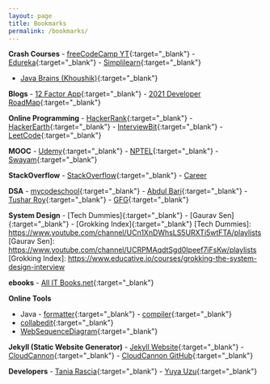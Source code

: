 ```yaml
---
layout: page
title: Bookmarks
permalink: /bookmarks/
---
```


**Crash Courses** - [freeCodeCamp YT]{:target="_blank"} - [Edureka]{:target="_blank"} - [Simplilearn]{:target="_blank"}
- [Java Brains (Khoushik)](https://www.youtube.com/user/koushks/playlists){:target="_blank"}

[freeCodeCamp YT]: https://www.youtube.com/c/Freecodecamp/videos
[Edureka]: https://www.youtube.com/user/edurekaIN/playlists
[Simplilearn]: https://www.youtube.com/c/SimplilearnOfficial/videos

**Blogs** - [12 Factor App]{:target="_blank"} - [2021 Developer RoadMap]{:target="_blank"}

[12 Factor App]: https://12factor.net
[2021 Developer RoadMap]: https://javarevisited.blogspot.com/2019/10/the-java-developer-roadmap.html

**Online Programming** - [HackerRank]{:target="_blank"} - [HackerEarth]{:target="_blank"} - [InterviewBit]{:target="_blank"} - [LeetCode]{:target="_blank"}

[HackerRank]: https://www.hackerrank.com/jobs/search
[HackerEarth]: https://www.hackerearth.com/challenges/hiring
[InterviewBit]: https://interviewbit.com
[LeetCode]: https://leetcode.com/contest

**MOOC** - [Udemy]{:target="_blank"} - [NPTEL]{:target="_blank"} - [Swayam]{:target="_blank"}

[Udemy]: https://www.udemy.com/home/my-courses/collections
[NPTEL]: https://nptel.ac.in/
[Swayam]: https://swayam.gov.in/mycourses

**StackOverflow** - [StackOverflow](https://stackoverflow.com){:target="_blank"} - [Career](../career)

**DSA** - [mycodeschool]{:target="_blank"} - [Abdul Bari]{:target="_blank"} - [Tushar Roy]{:target="_blank"} - [GFG]{:target="_blank"}

[mycodeschool]: https://www.youtube.com/user/mycodeschool/playlists
[Abdul Bari]: https://www.youtube.com/channel/UCZCFT11CWBi3MHNlGf019nw/playlists
[Tushar Roy]: https://www.youtube.com/user/tusharroy2525/playlists
[GFG]: https://www.youtube.com/channel/UC0RhatS1pyxInC00YKjjBqQ/playlists

**System Design** - [Tech Dummies]{:target="_blank"} - [Gaurav Sen]{:target="_blank"} - [Grokking Index]{:target="_blank"}
[Tech Dummies]: https://www.youtube.com/channel/UCn1XnDWhsLS5URXTi5wtFTA/playlists
[Gaurav Sen]: https://www.youtube.com/channel/UCRPMAqdtSgd0Ipeef7iFsKw/playlists
[Grokking Index]: https://www.educative.io/courses/grokking-the-system-design-interview

**ebooks** - [All IT Books.net](https://allitbooks.net/){:target="_blank"}

**Online Tools**
- Java - [formatter](https://www.tutorialspoint.com/online_java_formatter.htm){:target="_blank"} - [compiler](https://www.tutorialspoint.com/compile_java_online.php){:target="_blank"}
- [collabedit](http://collabedit.com/){:target="_blank"}
- [WebSequenceDiagram](https://www.websequencediagrams.com/){:target="_blank"}

**Jekyll (Static Website Generator)** - [Jekyll Website](https://jekyllrb.com/docs/){:target="_blank"} - [CloudCannon](https://orange-ape.cloudvent.net/){:target="_blank"} - [CloudCannon GitHub](https://github.com/CloudCannon/base-jekyll-template){:target="_blank"}

**Developers** - [Tania Rascia](https://www.taniarascia.com/){:target="_blank"} - [Yuya Uzu](https://uzu.works/){:target="_blank"}
